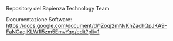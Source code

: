 
Repository del Sapienza Technology Team

Documentazione Software: https://docs.google.com/document/d/1Zoqj2mNvKhZachQpJKA9-FaNCaqlKLW1I5zm5EmvYqg/edit?pli=1
